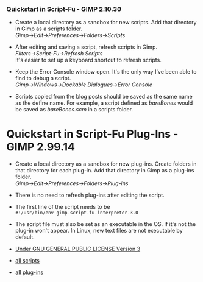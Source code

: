 
### Quickstart in Script-Fu - GIMP 2.10.30

* Create a local directory as a sandbox for new scripts. Add that directory in 
  Gimp as a scripts folder.  
  *Gimp->Edit->Preferences->Folders->Scripts*  
  
* After editing and saving a script, refresh scripts in Gimp.  
  *Filters->Script-Fu->Refresh Scripts*  
  It's easier to set up a keyboard shortcut to refresh scripts.  

* Keep the Error Console window open. It's the only way I've been able to find to debug a script.  
  *Gimp->Windows->Dockable Dialogues->Error Console*

* Scripts copied from the blog posts should be saved as the same name as the define name. For example, a script defined as *bareBones* would be saved as *bareBones.scm* in a scripts folder.  
  
  
# Quickstart in Script-Fu Plug-Ins - GIMP 2.99.14  

* Create a local directory as a sandbox for new plug-ins. Create folders in that directory for each plug-in. Add that directory in Gimp as a plug-ins folder.  
  *Gimp->Edit->Preferences->Folders->Plug-ins*
  
* There is no need to refresh plug-ins after editing the script.  
  
* The first line of the script needs to be  
  ```#!/usr/bin/env gimp-script-fu-interpreter-3.0```

* The script file must also be set as an executable in the OS. If it's not the plug-in won't appear. In Linux, new text files are not executable by default.  
  

* [Under GNU GENERAL PUBLIC LICENSE Version 3](https://github.com/script-fu/script-fu.github.io/blob/main/LICENSE)
* [all scripts](https://github.com/script-fu/script-fu.github.io/blob/main/scripts)
* [all plug-ins](https://github.com/script-fu/script-fu.github.io/blob/main/plug-ins)